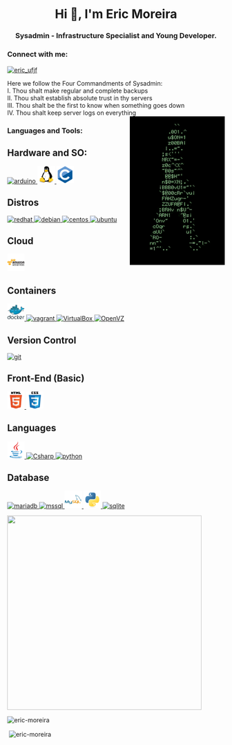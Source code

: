 <h1 align="center">Hi 👋, I'm Eric Moreira</h1>
<h3 align="center">Sysadmin - Infrastructure Specialist and Young Developer.</h3>

<h3 align="left">Connect with me:</h3>
<p align="left">
<a href="https://www.hackerrank.com/eric_ufjf" target="blank"><img align="center" src="https://raw.githubusercontent.com/rahuldkjain/github-profile-readme-generator/master/src/images/icons/Social/hackerrank.svg" alt="eric_ufjf" height="30" width="40" /></a>
</p>
Here we follow the Four Commandments of Sysadmin: <br/>
I. Thou shalt make regular and complete backups <br/>
II. Thou shalt establish absolute trust in thy servers <br/>
III. Thou shalt be the first to know when something goes down <br/>
IV. Thou shalt keep server logs on everything <br/>

<img align="right" src="walking-code.gif"/>
<h3 align="left">Languages and Tools:</h3>
<h2 align="left"> Hardware and SO: </h2>
<p align="left">

<a href="https://www.arduino.cc/" target="_blank" rel="noreferrer"> <img src="https://cdn.worldvectorlogo.com/logos/arduino-1.svg" alt="arduino" width="40" height="40"/> </a> <a href="https://www.linux.org/" target="_blank" rel="noreferrer"> <img src="https://raw.githubusercontent.com/devicons/devicon/master/icons/linux/linux-original.svg" alt="linux" width="40" height="40"/> </a> <a href="https://www.cprogramming.com/" target="_blank" rel="noreferrer"> <img src="https://raw.githubusercontent.com/devicons/devicon/master/icons/c/c-original.svg" alt="c" width="40" height="40"/> </a> <br/>
  
<h2 align="left"> Distros </h2>
<a href="https://redhat.com/" target="_blank" rel="noreferrer"> <img src="https://external-content.duckduckgo.com/iu/?u=https%3A%2F%2Favadirect-freedomusainc1.netdna-ssl.com%2Fpictures%2Fbig%2FRH0155783.png&f=1&nofb=1" alt="redhat" width="40" height="40"/> </a>
<a href="https://www.debian.org/" target="_blank" rel="noreferrer"> <img src="https://external-content.duckduckgo.com/iu/?u=https%3A%2F%2Fcdn0.iconfinder.com%2Fdata%2Ficons%2Fflat-round-system%2F512%2Fdebian-512.png&f=1&nofb=1" alt="debian" width="40" height="40"/> </a>
<a href="https://www.centos.org/" target="_blank" rel="noreferrer"> <img src="https://external-content.duckduckgo.com/iu/?u=https%3A%2F%2Ftse4.mm.bing.net%2Fth%3Fid%3DOIP.RuprMJ1uM0RVsOM6AWoZeQHaHa%26pid%3DApi&f=1" alt="centos" width="40" height="40"/> </a>
<a href="https://ubuntu.com/" target="_blank" rel="noreferrer"> <img src="https://external-content.duckduckgo.com/iu/?u=https%3A%2F%2Fwww.designbust.com%2Fdownload%2F29%2Fpng%2Fubuntu_logo_icon512.png&f=1&nofb=1" alt="ubuntu" width="40" height="40"/> </a> 

<h2 align="left"> Cloud </h2>
<a href="https://aws.amazon.com" target="_blank" rel="noreferrer"> <img src="https://raw.githubusercontent.com/devicons/devicon/master/icons/amazonwebservices/amazonwebservices-original-wordmark.svg" alt="aws" width="40" height="40"/> </a> <br/>

<h2 align="left"> Containers </h2>
<a href="https://www.docker.com/" target="_blank" rel="noreferrer"> <img src="https://raw.githubusercontent.com/devicons/devicon/master/icons/docker/docker-original-wordmark.svg" alt="docker" width="40" height="40"/> </a> 
<a href="https://www.vagrantup.com/" target="_blank" rel="noreferrer"> <img src="https://www.vectorlogo.zone/logos/vagrantup/vagrantup-icon.svg" alt="vagrant" width="40" height="40"/> </a>
<a href="https://www.virtualbox.org/" > <img src="https://external-content.duckduckgo.com/iu/?u=https%3A%2F%2Ftse1.mm.bing.net%2Fth%3Fid%3DOIP.qaw5sPTRHU-ll-cyv21jnQHaHa%26pid%3DApi&f=1" alt="VirtualBox" width="40" height="40" /> </a>
<a href="https://openvz.org/"> <img src="https://external-content.duckduckgo.com/iu/?u=https%3A%2F%2Fwww.turosoft.com%2Fwp-content%2Fuploads%2F2013%2F06%2Fopenvz-4-logo-slogan-vertical-big-e1370903776475.png&f=1&nofb=1" alt="OpenVZ"  width="40" height="40"/> </a>

<h2 align="left"> Version Control </h2>
<a href="https://git-scm.com/" target="_blank" rel="noreferrer"> <img src="https://www.vectorlogo.zone/logos/git-scm/git-scm-icon.svg" alt="git" width="40" height="40"/> </a> 

<h2 align="left"> Front-End (Basic) </h2>
<a href="https://www.w3.org/html/" target="_blank" rel="noreferrer"> <img src="https://raw.githubusercontent.com/devicons/devicon/master/icons/html5/html5-original-wordmark.svg" alt="html5" width="40" height="40"/> </a>
<a href="https://www.w3schools.com/css/" target="_blank" rel="noreferrer"> <img src="https://raw.githubusercontent.com/devicons/devicon/master/icons/css3/css3-original-wordmark.svg" alt="css3" width="40" height="40"/> </a> 

<h2 align="left"> Languages </h2>
<a href="https://www.java.com" target="_blank" rel="noreferrer"> <img src="https://raw.githubusercontent.com/devicons/devicon/master/icons/java/java-original.svg" alt="java" width="40" height="40" /> </a>
<a href="https://docs.microsoft.com/en-us/dotnet/csharp/"> <img src="https://external-content.duckduckgo.com/iu/?u=https%3A%2F%2Fbanner2.kisspng.com%2F20180408%2Fkhq%2Fkisspng-c-programming-language-computer-icons-computer-pr-programming-5acadc61f299d0.3171672115232441299937.jpg&f=1&nofb=1" alt="Csharp" width="40" height="40" /> </a>
<a href="https://www.python.org/" target="_blank" rel="noreferrer"> <img src="https://external-content.duckduckgo.com/iu/?u=https%3A%2F%2Fwww.freepngimg.com%2Fdownload%2Fandroid%2F72537-icons-python-programming-computer-social-tutorial.png&f=1&nofb=1" alt="python" width="40" height="40" /> </a>



<h2 align="left"> Database </h2>
<a href="https://mariadb.org/" target="_blank" rel="noreferrer"> <img src="https://www.vectorlogo.zone/logos/mariadb/mariadb-icon.svg" alt="mariadb" width="40" height="40"/> </a> <a href="https://www.microsoft.com/en-us/sql-server" target="_blank" rel="noreferrer"> <img src="https://www.svgrepo.com/show/303229/microsoft-sql-server-logo.svg" alt="mssql" width="40" height="40"/> </a> <a href="https://www.mysql.com/" target="_blank" rel="noreferrer"> <img src="https://raw.githubusercontent.com/devicons/devicon/master/icons/mysql/mysql-original-wordmark.svg" alt="mysql" width="40" height="40"/> </a> <a href="https://www.python.org" target="_blank" rel="noreferrer"> <img src="https://raw.githubusercontent.com/devicons/devicon/master/icons/python/python-original.svg" alt="python" width="40" height="40"/> </a> <a href="https://www.sqlite.org/" target="_blank" rel="noreferrer"> <img src="https://www.vectorlogo.zone/logos/sqlite/sqlite-icon.svg" alt="sqlite" width="40" height="40"/> </a> 

</p>

<img align="center" width="450" height="450" align="center" src="https://pbs.twimg.com/media/Dp-53EhWwAEqqur.jpg" />

<p><img align="center" src="https://github-readme-stats.vercel.app/api/top-langs?username=eric-moreira&show_icons=true&locale=en&layout=compact" alt="eric-moreira" /></p>

<p>&nbsp;<img align="center" src="https://github-readme-stats.vercel.app/api?username=eric-moreira&show_icons=true&locale=en" alt="eric-moreira" /></p>

